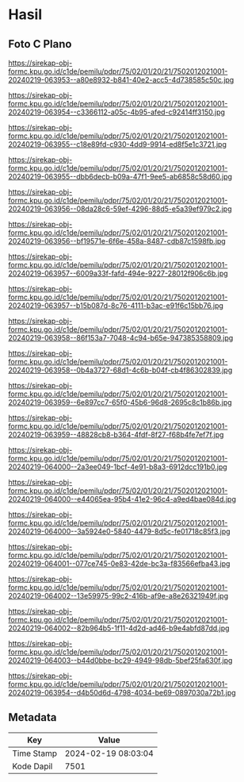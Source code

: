 # Hasil

## Foto C Plano

https://sirekap-obj-formc.kpu.go.id/c1de/pemilu/pdpr/75/02/01/20/21/7502012021001-20240219-063953--a80e8932-b841-40e2-acc5-4d738585c50c.jpg

https://sirekap-obj-formc.kpu.go.id/c1de/pemilu/pdpr/75/02/01/20/21/7502012021001-20240219-063954--c3366112-a05c-4b95-afed-c92414ff3150.jpg

https://sirekap-obj-formc.kpu.go.id/c1de/pemilu/pdpr/75/02/01/20/21/7502012021001-20240219-063955--c18e89fd-c930-4dd9-9914-ed8f5e1c3721.jpg

https://sirekap-obj-formc.kpu.go.id/c1de/pemilu/pdpr/75/02/01/20/21/7502012021001-20240219-063955--dbb6decb-b09a-47f1-9ee5-ab6858c58d60.jpg

https://sirekap-obj-formc.kpu.go.id/c1de/pemilu/pdpr/75/02/01/20/21/7502012021001-20240219-063956--08da28c6-59ef-4296-88d5-e5a39ef979c2.jpg

https://sirekap-obj-formc.kpu.go.id/c1de/pemilu/pdpr/75/02/01/20/21/7502012021001-20240219-063956--bf19571e-6f6e-458a-8487-cdb87c1598fb.jpg

https://sirekap-obj-formc.kpu.go.id/c1de/pemilu/pdpr/75/02/01/20/21/7502012021001-20240219-063957--6009a33f-fafd-494e-9227-28012f906c6b.jpg

https://sirekap-obj-formc.kpu.go.id/c1de/pemilu/pdpr/75/02/01/20/21/7502012021001-20240219-063957--b15b087d-8c76-4111-b3ac-e91f6c15bb76.jpg

https://sirekap-obj-formc.kpu.go.id/c1de/pemilu/pdpr/75/02/01/20/21/7502012021001-20240219-063958--86f153a7-7048-4c94-b65e-947385358809.jpg

https://sirekap-obj-formc.kpu.go.id/c1de/pemilu/pdpr/75/02/01/20/21/7502012021001-20240219-063958--0b4a3727-68d1-4c6b-b04f-cb4f86302839.jpg

https://sirekap-obj-formc.kpu.go.id/c1de/pemilu/pdpr/75/02/01/20/21/7502012021001-20240219-063959--6e897cc7-65f0-45b6-96d8-2695c8c1b86b.jpg

https://sirekap-obj-formc.kpu.go.id/c1de/pemilu/pdpr/75/02/01/20/21/7502012021001-20240219-063959--48828cb8-b364-4fdf-8f27-f68b4fe7ef7f.jpg

https://sirekap-obj-formc.kpu.go.id/c1de/pemilu/pdpr/75/02/01/20/21/7502012021001-20240219-064000--2a3ee049-1bcf-4e91-b8a3-6912dcc191b0.jpg

https://sirekap-obj-formc.kpu.go.id/c1de/pemilu/pdpr/75/02/01/20/21/7502012021001-20240219-064000--e44065ea-95b4-41e2-96c4-a9ed4bae084d.jpg

https://sirekap-obj-formc.kpu.go.id/c1de/pemilu/pdpr/75/02/01/20/21/7502012021001-20240219-064000--3a5924e0-5840-4479-8d5c-fe01718c85f3.jpg

https://sirekap-obj-formc.kpu.go.id/c1de/pemilu/pdpr/75/02/01/20/21/7502012021001-20240219-064001--077ce745-0e83-42de-bc3a-f83566efba43.jpg

https://sirekap-obj-formc.kpu.go.id/c1de/pemilu/pdpr/75/02/01/20/21/7502012021001-20240219-064002--13e59975-99c2-416b-af9e-a8e26321949f.jpg

https://sirekap-obj-formc.kpu.go.id/c1de/pemilu/pdpr/75/02/01/20/21/7502012021001-20240219-064002--82b964b5-1f11-4d2d-ad46-b9e4abfd87dd.jpg

https://sirekap-obj-formc.kpu.go.id/c1de/pemilu/pdpr/75/02/01/20/21/7502012021001-20240219-064003--b44d0bbe-bc29-4949-98db-5bef25fa630f.jpg

https://sirekap-obj-formc.kpu.go.id/c1de/pemilu/pdpr/75/02/01/20/21/7502012021001-20240219-063954--d4b50d6d-4798-4034-be69-0897030a72b1.jpg


## Metadata

| Key        | Value               |
| ---------- | ------------------- |
| Time Stamp | 2024-02-19 08:03:04 |
| Kode Dapil | 7501                |



